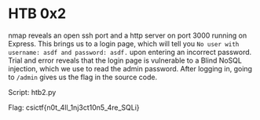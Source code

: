 # HTB 0x2

nmap reveals an open ssh port and a http server on port 3000 running on Express. This brings us to a login page, which will tell you `No user with username: asdf and password: asdf.` upon entering an incorrect password. Trial and error reveals that the login page is vulnerable to a Blind NoSQL injection, which we use to read the admin password. After logging in, going to `/admin` gives us the flag in the source code.

Script: htb2.py

Flag: csictf{n0t_4ll_1nj3ct10n5_4re_SQLi}
